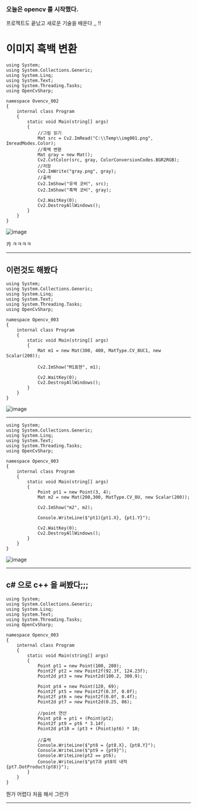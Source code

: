 ### 오늘은 opencv 를 시작했다.
프로젝트도 끝났고 새로운 기술을 배운다 ,, !!

# 이미지 흑백 변환
```
using System;
using System.Collections.Generic;
using System.Linq;
using System.Text;
using System.Threading.Tasks;
using OpenCvSharp;

namespace Ovencv_002
{
	internal class Program
	{
		static void Main(string[] args)
		{
			//그림 읽기
			Mat src = Cv2.ImRead("C:\\Temp\\img001.png", ImreadModes.Color);
			//흑백 변환
			Mat gray = new Mat();
			Cv2.CvtColor(src, gray, ColorConversionCodes.BGR2RGB);
			//저장
			Cv2.ImWrite("gray.png", gray);
			//출력
			Cv2.ImShow("유색 코비", src);
			Cv2.ImShow("흑백 코비", gray);

			Cv2.WaitKey(0);
			Cv2.DestroyAllWindows();
		}
	}
}
```



![image](https://github.com/user-attachments/assets/ddca0029-d687-4365-b3a6-f45b6d0e4037)



캬 ㅋㅋㅋㅋ
***

## 이런것도 해봤다
```
using System;
using System.Collections.Generic;
using System.Linq;
using System.Text;
using System.Threading.Tasks;
using OpenCvSharp;

namespace Opencv_003
{
	internal class Program
	{
		static void Main(string[] args)
		{
			Mat m1 = new Mat(300, 400, MatType.CV_8UC1, new Scalar(200));

			Cv2.ImShow("M1표현", m1);

			Cv2.WaitKey(0);
			Cv2.DestroyAllWindows();
		}
	}
}
```


![image](https://github.com/user-attachments/assets/f51e9d62-e53a-464d-b04e-3bc67ad59500)
***
```
using System;
using System.Collections.Generic;
using System.Linq;
using System.Text;
using System.Threading.Tasks;
using OpenCvSharp;

namespace Opencv_003
{
	internal class Program
	{
		static void Main(string[] args)
		{
			Point pt1 = new Point(3, 4);
			Mat m2 = new Mat(200,300, MatType.CV_8U, new Scalar(200));

			Cv2.ImShow("m2", m2);

			Console.WriteLine($"pt1){pt1.X}, {pt1.Y}");

			Cv2.WaitKey(0);
			Cv2.DestroyAllWindows();
		}
	}
}
```
![image](https://github.com/user-attachments/assets/0f72b573-10ac-4401-89f4-1cd8314f3af5)
***
## c# 으로 c++ 을 써봤다;;; 
```
using System;
using System.Collections.Generic;
using System.Linq;
using System.Text;
using System.Threading.Tasks;
using OpenCvSharp;

namespace Opencv_003
{
	internal class Program
	{
		static void Main(string[] args)
		{
			Point pt1 = new Point(100, 200);
			Point2f pt2 = new Point2f(92.3f, 124.23f);
			Point2d pt3 = new Point2d(100.2, 300.9);

			Point pt4 = new Point(120, 69);
			Point2f pt5 = new Point2f(0.3f, 0.0f);
			Point2f pt6 = new Point2f(0.0f, 0.4f);
			Point2d pt7 = new Point2d(0.25, 06);

			//point 연산
			Point pt8 = pt1 + (Point)pt2;
			Point2f pt9 = pt6 * 3.14f;
			Point2d pt10 = (pt3 + (Point)pt6) * 10;

			//출력
			Console.WriteLine($"pt8 = {pt8.X}, {pt8.Y}");
			Console.WriteLine($"pt9 = {pt9}");
			Console.WriteLine(pt2 == pt6);
			Console.WriteLine($"pt7과 pt8의 내적 {pt7.DotProduct(pt8)}");
		}
	}
}
```
뭔가 어렵다 처음 해서 그런가
***

